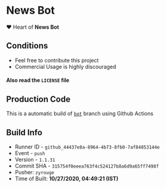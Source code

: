 # News Bot

❤️ Heart of **News Bot**

## Conditions

-   Feel free to contribute this project
-   Commercial Usage is highly discouraged

#### Also read the `LICENSE` file


## Production Code
This is a automatic build of [`bot`](https://github.com/zyrouge/news-discord/tree/bot) branch using Github Actions
## Build Info
* Runner ID - `github_44437e8a-8964-4b73-8fb0-7af84853144e`
* Event - `push`
* Version - `1.1.31`
* Commit SHA - `315754f0eeea763f4c524127b8a6d9a65ff7498f`
* Pusher: `zyrouge`
* Time of Built: **10/27/2020, 04:49:21 (IST)**